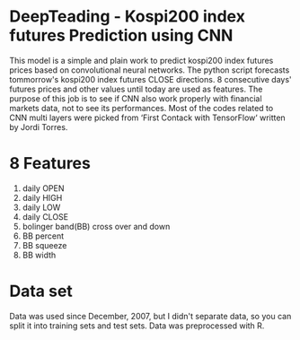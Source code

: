 # DeepTeading - Kospi200 index futures Prediction using CNN
This model is a simple and plain work to predict kospi200 index futures prices based on convolutional neural networks.
The python script forecasts tommorrow's kospi200 index futures CLOSE directions. 8 consecutive days' futures prices and other values until today are used as features. 
The purpose of this job is to see if CNN also work properly with financial markets data, not to see its performances.
Most of the codes related to CNN multi layers were picked from  ‘First Contack with TensorFlow‘ written by Jordi Torres.


# 8 Features
1. daily OPEN
2. daily HIGH
3. daily LOW
4. daily CLOSE
5. bolinger band(BB) cross over and down
6. BB percent 
7. BB squeeze
8. BB width

# Data set
Data was used since December, 2007, but I didn't separate data, so you can split it into training sets and test sets.
Data was preprocessed with R.






